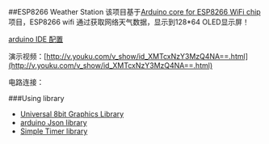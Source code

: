 ##ESP8266 Weather Station
该项目基于[Arduino core for ESP8266 WiFi chip](https://github.com/esp8266/Arduino)项目，ESP8266 wifi 通过获取网络天气数据，显示到128*64 OLED显示屏！

[arduino IDE 配置](http://file.yfrobot.com/file/wifi/nodemcu/arduino/arduinoIDEForTheESP8266.html)

演示视频：[http://v.youku.com/v_show/id_XMTcxNzY3MzQ4NA==.html](http://v.youku.com/v_show/id_XMTcxNzY3MzQ4NA==.html)

电路连接：[](https://raw.githubusercontent.com/YFROBOT-TM/WeatherStationWithESP8266/master/Schematic/WeatherStation.png)

###Using library
* [Universal 8bit Graphics Library](https://github.com/adafruit/Adafruit_SSD1306)
* [arduino Json library](https://github.com/bblanchon/ArduinoJson)
* [Simple Timer library](http://playground.arduino.cc/Code/SimpleTimer)
